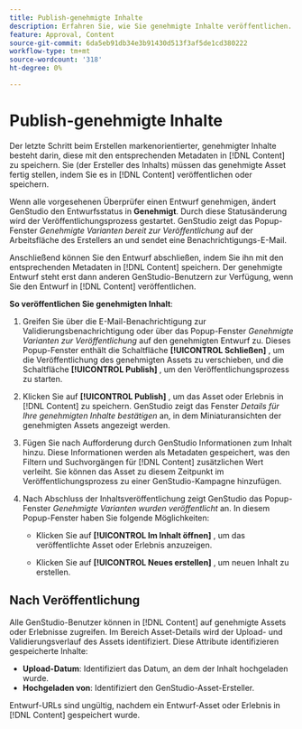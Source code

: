 ```yaml
---
title: Publish-genehmigte Inhalte
description: Erfahren Sie, wie Sie genehmigte Inhalte veröffentlichen.
feature: Approval, Content
source-git-commit: 6da5eb91db34e3b91430d513f3af5de1cd380222
workflow-type: tm+mt
source-wordcount: '318'
ht-degree: 0%

---
```



# Publish-genehmigte Inhalte

Der letzte Schritt beim Erstellen markenorientierter, genehmigter Inhalte besteht darin, diese mit den entsprechenden Metadaten in [!DNL Content] zu speichern. Sie (der Ersteller des Inhalts) müssen das genehmigte Asset fertig stellen, indem Sie es in [!DNL Content] veröffentlichen oder speichern.

Wenn alle vorgesehenen Überprüfer einen Entwurf genehmigen, ändert GenStudio den Entwurfsstatus in **Genehmigt**. Durch diese Statusänderung wird der Veröffentlichungsprozess gestartet.  GenStudio zeigt das Popup-Fenster _Genehmigte Varianten bereit zur Veröffentlichung_ auf der Arbeitsfläche des Erstellers an und sendet eine Benachrichtigungs-E-Mail.

Anschließend können Sie den Entwurf abschließen, indem Sie ihn mit den entsprechenden Metadaten in [!DNL Content] speichern. Der genehmigte Entwurf steht erst dann anderen GenStudio-Benutzern zur Verfügung, wenn Sie den Entwurf in [!DNL Content] veröffentlichen.

**So veröffentlichen Sie genehmigten Inhalt**:

1. Greifen Sie über die E-Mail-Benachrichtigung zur Validierungsbenachrichtigung oder über das Popup-Fenster _Genehmigte Varianten zur Veröffentlichung_ auf den genehmigten Entwurf zu. Dieses Popup-Fenster enthält die Schaltfläche **[!UICONTROL Schließen]** , um die Veröffentlichung des genehmigten Assets zu verschieben, und die Schaltfläche **[!UICONTROL Publish]** , um den Veröffentlichungsprozess zu starten.

1. Klicken Sie auf **[!UICONTROL Publish]** , um das Asset oder Erlebnis in [!DNL Content] zu speichern. GenStudio zeigt das Fenster _Details für Ihre genehmigten Inhalte bestätigen_ an, in dem Miniaturansichten der genehmigten Assets angezeigt werden.

1. Fügen Sie nach Aufforderung durch GenStudio Informationen zum Inhalt hinzu. Diese Informationen werden als Metadaten gespeichert, was den Filtern und Suchvorgängen für [!DNL Content] zusätzlichen Wert verleiht. Sie können das Asset zu diesem Zeitpunkt im Veröffentlichungsprozess zu einer GenStudio-Kampagne hinzufügen.

1. Nach Abschluss der Inhaltsveröffentlichung zeigt GenStudio das Popup-Fenster _Genehmigte Varianten wurden veröffentlicht_ an. In diesem Popup-Fenster haben Sie folgende Möglichkeiten:

   * Klicken Sie auf **[!UICONTROL Im Inhalt öffnen]** , um das veröffentlichte Asset oder Erlebnis anzuzeigen.

   * Klicken Sie auf **[!UICONTROL Neues erstellen]** , um neuen Inhalt zu erstellen.

## Nach Veröffentlichung

Alle GenStudio-Benutzer können in [!DNL Content] auf genehmigte Assets oder Erlebnisse zugreifen. Im Bereich Asset-Details wird der Upload- und Validierungsverlauf des Assets identifiziert. Diese Attribute identifizieren gespeicherte Inhalte:

* **Upload-Datum**: Identifiziert das Datum, an dem der Inhalt hochgeladen wurde.
* **Hochgeladen von**: Identifiziert den GenStudio-Asset-Ersteller.

Entwurf-URLs sind ungültig, nachdem ein Entwurf-Asset oder Erlebnis in [!DNL Content] gespeichert wurde.

